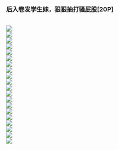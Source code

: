 <h3>后入卷发学生妹，狠狠抽打骚屁股[20P]</h3><br><div ><img src='https://23img.com/i/2023/10/11/xz6vri.jpg'><br /><img src='https://23img.com/i/2023/10/11/xz7d3e.jpg'><br /><img src='https://23img.com/i/2023/10/11/xz7qy6.jpg'><br /><img src='https://23img.com/i/2023/10/11/xz8bh1.jpg'><br /><img src='https://23img.com/i/2023/10/11/xz8m1a.jpg'><br /><img src='https://23img.com/i/2023/10/11/xz9249.jpg'><br /><img src='https://23img.com/i/2023/10/11/xzi5q1.jpg'><br /><img src='https://23img.com/i/2023/10/11/xzimg7.jpg'><br /><img src='https://23img.com/i/2023/10/11/xzizyk.jpg'><br /><img src='https://23img.com/i/2023/10/11/xzjnzt.jpg'><br /><img src='https://23img.com/i/2023/10/11/xzjzxz.jpg'><br /><img src='https://23img.com/i/2023/10/11/xzkke1.jpg'><br /><img src='https://23img.com/i/2023/10/11/xzkz05.jpg'><br /><img src='https://23img.com/i/2023/10/11/xzle84.jpg'><br /><img src='https://23img.com/i/2023/10/11/xzlp71.jpg'><br /><img src='https://23img.com/i/2023/10/11/xzm5ez.jpg'><br /><img src='https://23img.com/i/2023/10/11/xzmn98.jpg'><br /><img src='https://23img.com/i/2023/10/11/xzn4lz.jpg'><br /><img src='https://23img.com/i/2023/10/11/xznjmb.jpg'><br /><img src='https://23img.com/i/2023/10/11/xzntld.jpg'><br />
        </div><br>
